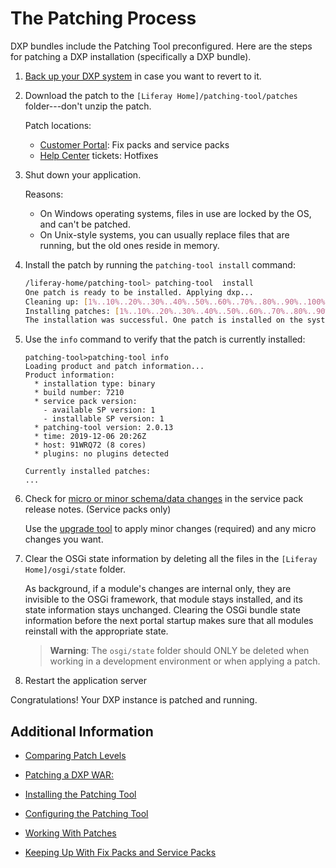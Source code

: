 # The Patching Process 

DXP bundles include the Patching Tool preconfigured. Here are the steps for patching a DXP installation (specifically a DXP bundle). 

1.  [Back up your DXP system](./02-backing-up.md) in case you want to revert to it. 

1.  Download the patch to the `[Liferay Home]/patching-tool/patches` folder---don't unzip the patch. 

    Patch locations:

    - [Customer Portal](https://customer.liferay.com/downloads): Fix packs and service packs 
    - [Help Center](https://help.liferay.com/hc) tickets: Hotfixes

1.  Shut down your application. 

    Reasons: 

    - On Windows operating systems, files in use are locked by the OS, and can't be patched.
    - On Unix-style systems, you can usually replace files that are running, but the old ones reside in memory. 

1.  Install the patch by running the `patching-tool install` command: 

    ```bash
    /liferay-home/patching-tool> patching-tool  install
    One patch is ready to be installed. Applying dxp...
    Cleaning up: [1%..10%..20%..30%..40%..50%..60%..70%..80%..90%..100%]
    Installing patches: [1%..10%..20%..30%..40%..50%..60%..70%..80%..90%...100%]
    The installation was successful. One patch is installed on the system.
    ```

1.  Use the `info` command to verify that the patch is currently installed:
    
    ```
    patching-tool>patching-tool info
    Loading product and patch information...
    Product information:
      * installation type: binary
      * build number: 7210
      * service pack version:
        - available SP version: 1
        - installable SP version: 1
      * patching-tool version: 2.0.13
      * time: 2019-12-06 20:26Z
      * host: 91WRQ72 (8 cores)
      * plugins: no plugins detected
    
    Currently installed patches: 
    ...
    ```

1.  Check for [micro or minor schema/data changes](https://help.liferay.com/hc/en-us/articles/360030959231-Meaningful-Schema-Versioning) in the service pack release notes. (Service packs only)

    Use the [upgrade tool](https://help.liferay.com/hc/en-us/articles/360028711612-Introduction-to-Upgrading-to-Liferay-DXP-7-2) to apply minor changes (required) and any micro changes you want. 

1.  Clear the OSGi state information by deleting all the files in the `[Liferay Home]/osgi/state` folder. 

    As background, if a module's changes are internal only, they are invisible to the OSGi framework, that module stays installed, and its state information stays unchanged. Clearing the OSGi bundle state information before the next portal startup makes sure that all modules reinstall with the appropriate state. 

    > **Warning**: The `osgi/state` folder should ONLY be deleted when working in a development environment or when applying a patch.

1.  Restart the application server

Congratulations! Your DXP instance is patched and running. 

## Additional Information 

- [Comparing Patch Levels](../14-reference/07-comparing-patch-levels.md) 

- [Patching a DXP WAR:](./06-patching-a-dxp-war.md) 

- [Installing the Patching Tool](./07-installing-the-patching-tool.md)

- [Configuring the Patching Tool](./08-configuring-the-patching-tool.md)

- [Working With Patches](./09-working-with-patches.md)

- [Keeping Up With Fix Packs and Service Packs](./11-keeping-up-with-fix-packs.md)
